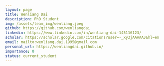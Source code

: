 ```yaml
---
layout: page
title: Wenliang Dai
description: PhD Student
img: /assets/team_img/wenliang.jpeg
github: https://github.com/wenliangdai
linkedin: https://www.linkedin.com/in/wenliang-dai-145116123/
scholar: https://scholar.google.com/citations?user=-_xy3jAAAAAJ&hl=en
email: mailto:wenliang.dai.1995@gmail.com
personal_url: https://wenliangdai.github.io/
importance: 0
status: current_student
---
```


